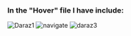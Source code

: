 ### In the "Hover" file I have include:
![Daraz1](https://user-images.githubusercontent.com/112747904/208240648-2825254b-049c-4ed7-808f-936459f4e015.png)
![navigate](https://user-images.githubusercontent.com/112747904/208240653-15f342e9-3e82-4b40-b644-0d43a7d2c354.png)
![daraz3](https://user-images.githubusercontent.com/112747904/208240664-4122f354-da54-41d8-a089-a88f09293b80.png)
